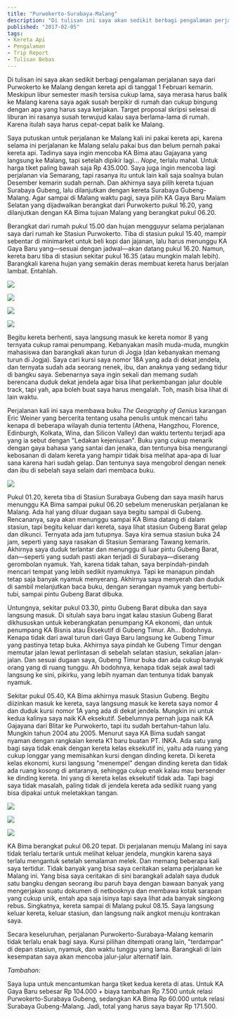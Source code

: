 ```yaml
---
title: "Purwokerto-Surabaya-Malang"
description: "Di tulisan ini saya akan sedikit berbagi pengalaman perjalanan saya dari Purwokerto ke Malang dengan kereta api di tanggal 1 Februari kemarin."
published: "2017-02-05"
tags:
- Kereta Api
- Pengalaman
- Trip Report
- Tulisan Bebas
---
```

Di tulisan ini saya akan sedikit berbagi pengalaman perjalanan saya dari Purwokerto ke Malang dengan kereta api di tanggal 1 Februari kemarin. Meskipun libur semester masih tersisa cukup lama, saya merasa harus balik ke Malang karena saya agak susah berpikir di rumah dan cukup bingung dengan apa yang harus saya kerjakan. Target proposal skripsi selesai di liburan ini rasanya susah terwujud kalau saya berlama-lama di rumah. Karena itulah saya harus cepat-cepat balik ke Malang.
<!--more-->

Saya putuskan untuk perjalanan ke Malang kali ini pakai kereta api, karena selama ini perjalanan ke Malang selalu pakai bus dan belum pernah pakai kereta api. Tadinya saya ingin mencoba KA Bima atau Gajayana yang langsung ke Malang, tapi setelah dipikir lagi... _Nope_, terlalu mahal. Untuk harga tiket paling bawah saja Rp 435.000. Saya juga ingin mencoba lagi perjalanan via Semarang, tapi rasanya itu untuk lain kali saja soalnya bulan Desember kemarin sudah pernah. Dan akhirnya saya pilih kereta tujuan Surabaya Gubeng, lalu dilanjutkan dengan kereta Surabaya Gubeng-Malang. Agar sampai di Malang waktu pagi, saya pilih KA Gaya Baru Malam Selatan yang dijadwalkan berangkat dari Purwokerto pukul 16.20, yang dilanjutkan dengan KA Bima tujuan Malang yang berangkat pukul 06.20.

Berangkat dari rumah pukul 15.00 dan hujan mengguyur selama perjalanan saya dari rumah ke Stasiun Purwokerto. Tiba di stasiun pukul 15.40, mampir sebentar di minimarket untuk beli kopi dan jajanan, lalu harus menunggu KA Gaya Baru yang—sesuai dengan jadwal—akan datang pukul 16.20. Namun, kereta baru tiba di stasiun sekitar pukul 16.35 (atau mungkin malah lebih). Barangkali karena hujan yang semakin deras membuat kereta harus berjalan lambat. Entahlah.

![](/img/wp-content-uploads-2017-02-DSC_0740.jpg)

![](/img/wp-content-uploads-2017-02-DSC_0733.jpg)

![](/img/wp-content-uploads-2017-02-DSC_0744.jpg)

![](/img/wp-content-uploads-2017-02-DSC_0746.jpg)

Begitu kereta berhenti, saya langsung masuk ke kereta nomor 8 yang ternyata cukup ramai penumpang. Kebanyakan masih muda-muda, mungkin mahasiswa dan barangkali akan turun di Jogja (dan kebanyakan memang turun di Jogja). Saya cari kursi saya nomor 18A yang ada di dekat jendela, dan ternyata sudah ada seorang nenek, ibu, dan anaknya yang sedang tidur di bangku saya. Sebenarnya saya ingin sekali dan memang sudah berencana duduk dekat jendela agar bisa lihat perkembangan jalur double track, tapi yah, apa boleh buat saya harus mengalah. Toh, masih bisa lihat di lain waktu.

Perjalanan kali ini saya membawa buku _The Geography of Genius_ karangan Eric Weiner yang bercerita tentang usaha penulis untuk mencari tahu kenapa di beberapa wilayah dunia tertentu (Athena, Hangzhou, Florence, Edinburgh, Kolkata, Wina, dan Silicon Valley) dan waktu tertentu terjadi apa yang ia sebut dengan "Ledakan kejeniusan". Buku yang cukup menarik dengan gaya bahasa yang santai dan jenaka, dan tentunya bisa mengurangi kebosanan di dalam kereta yang hampir tidak bisa melihat apa-apa di luar sana karena hari sudah gelap. Dan tentunya saya mengobrol dengan nenek dan ibu di sebelah saya selain dari membaca buku.

![](/img/wp-content-uploads-2017-02-DSC_0754.jpg)

Pukul 01.20, kereta tiba di Stasiun Surabaya Gubeng dan saya masih harus menunggu KA Bima sampai pukul 06.20 sebelum meneruskan perjalanan ke Malang. Ada hal yang diluar dugaan saya begitu sampai di Gubeng. Rencananya, saya akan menunggu sampai KA Bima datang di dalam stasiun, tapi begitu keluar dari kereta, saya lihat stasiun Gubeng Barat gelap dan dikunci. Ternyata ada jam tutupnya. Saya kira semua stasiun buka 24 jam, seperti yang saya rasakan di Stasiun Semarang Tawang kemarin. Akhirnya saya duduk terlantar dan menunggu di luar pintu Gubeng Barat, dan—seperti yang sudah pasti akan terjadi di Surabaya—diserang gerombolan nyamuk. Yah, karena tidak tahan, saya berpindah-pindah mencari tempat yang lebih sedikit nyamuknya. Tapi ke manapun pindah tetap saja banyak nyamuk menyerang. Akhirnya saya menyerah dan duduk di sambil melanjutkan baca buku, dengan serangan nyamuk yang bertubi-tubi, sampai pintu Gubeng Barat dibuka.

Untungnya, sekitar pukul 03.30, pintu Gubeng Barat dibuka dan saya langsung masuk. Di situlah saya baru ingat kalau stasiun Gubeng Barat dikhususkan untuk keberangkatan penumpang KA ekonomi, dan untuk penumpang KA Bisnis atau Eksekutif di Gubeng Timur. Ah... Bodohnya. Kenapa tidak dari awal turun dari Gaya Baru langsung ke Gubeng Timur yang pastinya tetap buka. Akhirnya saya pindah ke Gubeng Timur dengan memutar jalan lewat perlintasan di sebelah selatan stasiun, sekalian jalan-jalan. Dan sesuai dugaan saya, Gubeng Timur buka dan ada cukup banyak orang yang di ruang tunggu. Ah bodohnya, kenapa tidak sejak awal tadi langsung ke sini, pikirku, yang lebih nyaman dan tentunya tidak banyak nyamuk.

Sekitar pukul 05.40, KA Bima akhirnya masuk Stasiun Gubeng. Begitu diizinkan masuk ke kereta, saya langsung masuk ke kereta saya nomor 4 dan duduk kursi nomor 1A yang ada di dekat jendela. Mungkin ini untuk kedua kalinya saya naik KA eksekutif. Sebelumnya pernah juga naik KA Gajayana dari Blitar ke Purwokerto, tapi itu sudah bertahun-tahun lalu. Mungkin tahun 2004 atu 2005. Menurut saya KA Bima sudah sangat nyaman dengan rangkaian kereta K1 baru buatan PT. INKA. Ada satu yang bagi saya tidak enak dengan kereta kelas eksekutif ini, yaitu ada ruang yang cukup longgar yang memisahkan kursi dengan dinding kereta. Di kereta kelas ekonomi, kursi langsung "menempel" dengan dinding kereta dan tidak ada ruang kosong di antaranya, sehingga cukup enak kalau mau bersender ke dinding kereta. Ini yang di kereta kelas eksekutif tidak ada. Tapi bagi saya tidak masalah, paling tidak di jendela kereta ada sedikit ruang yang bisa dipakai untuk meletakkan tangan.

![](/img/wp-content-uploads-2017-02-DSC_0747.jpg)

![](/img/wp-content-uploads-2017-02-DSC_0748.jpg)

![](/img/wp-content-uploads-2017-02-DSC_0749.jpg)

KA Bima berangkat pukul 06.20 tepat. Di perjalanan menuju Malang ini saya tidak terlalu tertarik untuk melihat keluar jendela, mungkin karena saya terlalu mengantuk setelah semalaman melek. Dan memang beberapa kali saya tertidur. Tidak banyak yang bisa saya ceritakan selama perjalanan ke Malang ini. Yang bisa saya ceritakan di sini barangkali adalah saya duduk satu bangku dengan seorang ibu paruh baya dengan bawaan banyak yang mengerjakan suatu dokumen di netbooknya dan membawa kotak sarapan yang cukup unik, entah apa saja isinya tapi saya lihat ada banyak singkong rebus. Singkatnya, kereta sampai di Malang pukul 08.15. Saya langsung keluar kereta, keluar stasiun, dan langsung naik angkot menuju kontrakan saya.

Secara keseluruhan, perjalanan Purwokerto-Surabaya-Malang kemarin tidak terlalu enak bagi saya. Kursi pilihan ditempati orang lain, "terdampar" di depan stasiun, nyamuk, dan waktu tunggu yang lama. Barangkali di lain kesempatan saya akan mencoba jalur-jalur alternatif lain.

_Tambahan:_

Saya lupa untuk mencantumkan harga tiket kedua kereta di atas. Untuk KA Gaya Baru sebesar Rp 104.000 + biaya tambahan Rp 7.500 untuk relasi Purwokerto-Surabaya Gubeng, sedangkan KA Bima Rp 60.000 untuk relasi Surabaya Gubeng-Malang. Jadi, total yang harus saya bayar Rp 171.500.
